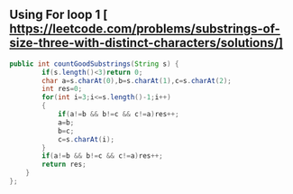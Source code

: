 

## Using For loop 1 [ https://leetcode.com/problems/substrings-of-size-three-with-distinct-characters/solutions/]

```java
public int countGoodSubstrings(String s) {
        if(s.length()<3)return 0;
        char a=s.charAt(0),b=s.charAt(1),c=s.charAt(2);
        int res=0;
        for(int i=3;i<=s.length()-1;i++)
        {
            if(a!=b && b!=c && c!=a)res++;
            a=b;
            b=c;
            c=s.charAt(i);
        }
        if(a!=b && b!=c && c!=a)res++;
        return res;
    }
};
```
